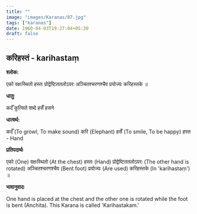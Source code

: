 ```yaml
---
title: ""
image: "images/Karanas/87.jpg"
tags: ["karanas"]
date: 1960-04-03T19:27:04+05:30
draft: false
---
```


## करिहस्तं - karihastaṃ

**श्लोक:**

एको वक्षःस्थितो हस्तः प्रोद्वेष्टिततलोऽपरः अञ्चितश्चरणश्चैव प्रयोज्यः करिहस्तके ॥

**धातुः**

कर्दँ कुत्सिते शब्दे
हसेँ हसने

**धात्वर्थ:**

कर्दँ (To growl, To make sound) करि (Elephant)
हसेँ (To smile, To be happy) हस्त - Hand

**प्रतिपदार्थः**

एको (One) वक्षःस्थितो (At the chest) हस्तः (Hand) प्रोद्वेष्टिततलोऽपरः (The other hand is rotated) अञ्चितश्चरणश्चैव (Bent foot) प्रयोज्यः (Are used) करिहस्तके (In 'karihastaṃ') ॥

**भावानुवादः**

One hand is placed at the chest and the other one is rotated while the foot is bent (Anchita). This Karana is called 'Karihastakam.'
